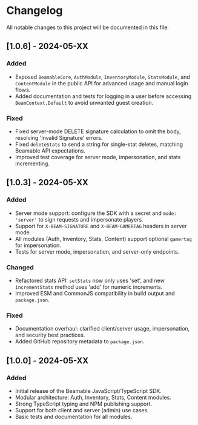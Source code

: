 # Changelog

All notable changes to this project will be documented in this file.


## [1.0.6] - 2024-05-XX
### Added
- Exposed `BeamableCore`, `AuthModule`, `InventoryModule`, `StatsModule`, and `ContentModule` in the public API for advanced usage and manual login flows.
- Added documentation and tests for logging in a user before accessing `BeamContext.Default` to avoid unwanted guest creation.

### Fixed
- Fixed server-mode DELETE signature calculation to omit the body, resolving 'Invalid Signature' errors.
- Fixed `deleteStats` to send a string for single-stat deletes, matching Beamable API expectations.
- Improved test coverage for server mode, impersonation, and stats incrementing.

## [1.0.3] - 2024-05-XX
### Added
- Server mode support: configure the SDK with a secret and `mode: 'server'` to sign requests and impersonate players.
- Support for `X-BEAM-SIGNATURE` and `X-BEAM-GAMERTAG` headers in server mode.
- All modules (Auth, Inventory, Stats, Content) support optional `gamertag` for impersonation.
- Tests for server mode, impersonation, and server-only endpoints.

### Changed
- Refactored stats API: `setStats` now only uses 'set', and new `incrementStats` method uses 'add' for numeric increments.
- Improved ESM and CommonJS compatibility in build output and `package.json`.

### Fixed
- Documentation overhaul: clarified client/server usage, impersonation, and security best practices.
- Added GitHub repository metadata to `package.json`.

## [1.0.0] - 2024-05-XX
### Added
- Initial release of the Beamable JavaScript/TypeScript SDK.
- Modular architecture: Auth, Inventory, Stats, Content modules.
- Strong TypeScript typing and NPM publishing support.
- Support for both client and server (admin) use cases.
- Basic tests and documentation for all modules. 